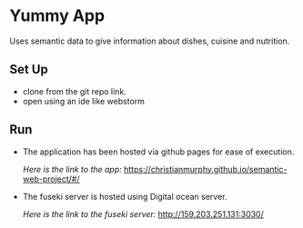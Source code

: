 # Yummy App

Uses semantic data to give information about dishes, cuisine and nutrition.

Set Up
-----------
- clone from the git repo link.
- open using an ide like webstorm

Run
---------
- The application has been hosted via github pages for ease of execution.

    *Here is the link to the app:* https://christianmurphy.github.io/semantic-web-project/#/
- The fuseki server is hosted using Digital ocean server.

    *Here is the link to the fuseki server:* http://159.203.251.131:3030/
